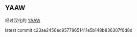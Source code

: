 YAAW
----

经过汉化的 [YAAW](https://github.com/binux/yaaw)

latest commit c23ae2456ec95778651411e5b148b836307f6d8d
